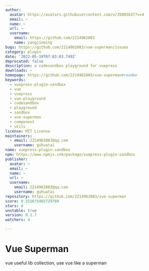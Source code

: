 ```yaml
---
author:
  avatar: https://avatars.githubusercontent.com/u/35005637?v=4
  email: ~
  name: ~
  url: ~
  username:
    email: https://github.com/2214962083
    name: yangjinming
bugs: https://github.com/2214962083/vue-superman/issues
category: plugin
date: '2022-05-19T07:03:03.749Z'
deprecated: false
description: a codesandbox playground for vuepress
downloads: ~
homepage: https://github.com/2214962083/vue-superman#readme
keywords:
  - vuepress-plugin-sandbox
  - vue
  - vuepress
  - vue-playground
  - codesandbox
  - playground
  - sandbox
  - vue-superman
  - component
  - utils
license: MIT License
maintainers:
  - email: 2214962083@qq.com
    username: guhuatai
name: vuepress-plugin-sandbox
npm: https://www.npmjs.com/package/vuepress-plugin-sandbox
publisher:
  avatar: ~
  email: ~
  name: ~
  url: ~
  username:
    email: 2214962083@qq.com
    username: guhuatai
repository: https://github.com/2214962083/vue-superman
score: 0.551675465729709
stars: 4
unstable: true
version: 0.1.7
watchers: 4

---
```


# Vue Superman

vue useful lib collection, use vue like a superman

